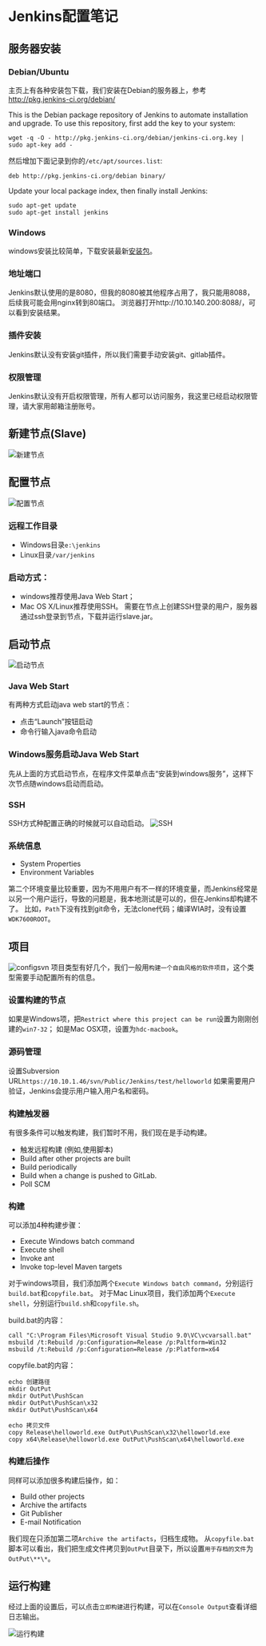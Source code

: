 # Jenkins配置笔记

## 服务器安装
### Debian/Ubuntu
主页上有各种安装包下载，我们安装在Debian的服务器上，参考
http://pkg.jenkins-ci.org/debian/

This is the Debian package repository of Jenkins to automate installation and upgrade. To use this repository, first add the key to your system:
```
wget -q -O - http://pkg.jenkins-ci.org/debian/jenkins-ci.org.key | sudo apt-key add -
```

然后增加下面记录到你的```/etc/apt/sources.list```:
```
deb http://pkg.jenkins-ci.org/debian binary/
```
Update your local package index, then finally install Jenkins:
```
sudo apt-get update
sudo apt-get install jenkins
```
### Windows
windows安装比较简单，下载安装最新[安装包](http://mirrors.jenkins-ci.org/windows/latest)。

### 地址端口
Jenkins默认使用的是8080，但我的8080被其他程序占用了，我只能用8088，后续我可能会用nginx转到80端口。
浏览器打开http://10.10.140.200:8088/，可以看到安装结果。

### 插件安装
Jenkins默认没有安装git插件，所以我们需要手动安装git、gitlab插件。

### 权限管理
Jenkins默认没有开启权限管理，所有人都可以访问服务，我这里已经启动权限管理，请大家用邮箱注册账号。

## 新建节点(Slave)
![新建节点](addslave.png)

## 配置节点
![配置节点](confslave.png)

### 远程工作目录
* Windows目录```e:\jenkins```
* Linux目录```/var/jenkins```

### 启动方式：
* windows推荐使用Java Web Start；
* Mac OS X/Linux推荐使用SSH。
需要在节点上创建SSH登录的用户，服务器通过ssh登录到节点，下载并运行slave.jar。

## 启动节点
![启动节点](launchslave.png)

### Java Web Start
有两种方式启动java web start的节点：
* 点击“Launch”按钮启动
* 命令行输入java命令启动

### Windows服务启动Java Web Start
先从上面的方式启动节点，在程序文件菜单点击“安装到windows服务”，这样下次节点随windows启动而启动。

### SSH
SSH方式种配置正确的时候就可以自动启动。
![SSH](configssh.png)

### 系统信息
* System Properties
* Environment Variables

第二个环境变量比较重要，因为不用用户有不一样的环境变量，而Jenkins经常是以另一个用户运行，导致的问题是，我本地测试是可以的，但在Jenkins却构建不了。
比如，```Path```下没有找到git命令，无法clone代码；编译WIA时，没有设置```WDK7600ROOT```。

## 项目
![configsvn](configsvn.png)
项目类型有好几个，我们一般用```构建一个自由风格的软件项目```，这个类型需要手动配置所有的信息。

### 设置构建的节点
如果是Windows项，把```Restrict where this project can be run```设置为刚刚创建的```win7-32```；
如是Mac OSX项，设置为```hdc-macbook```。

### 源码管理
设置Subversion URL```https://10.10.1.46/svn/Public/Jenkins/test/helloworld```
如果需要用户验证，Jenkins会提示用户输入用户名和密码。

### 构建触发器
有很多条件可以触发构建，我们暂时不用，我们现在是手动构建。
* 触发远程构建 (例如,使用脚本)
* Build after other projects are built
* Build periodically
* Build when a change is pushed to GitLab.
* Poll SCM

### 构建
可以添加4种构建步骤：
* Execute Windows batch command
* Execute shell
* Invoke ant
* Invoke top-level Maven targets

对于windows项目，我们添加两个```Execute Windows batch command```，分别运行```build.bat```和```copyfile.bat```。
对于Mac Linux项目，我们添加两个```Execute shell```，分别运行```build.sh```和```copyfile.sh```。

build.bat的内容：
```
call "C:\Program Files\Microsoft Visual Studio 9.0\VC\vcvarsall.bat"
msbuild /t:Rebuild /p:Configuration=Release /p:Paltform=Win32
msbuild /t:Rebuild /p:Configuration=Release /p:Platform=x64
```

copyfile.bat的内容：
```
echo 创建路径
mkdir OutPut
mkdir OutPut\PushScan
mkdir OutPut\PushScan\x32
mkdir OutPut\PushScan\x64

echo 拷贝文件
copy Release\helloworld.exe OutPut\PushScan\x32\helloworld.exe
copy x64\Release\helloworld.exe OutPut\PushScan\x64\helloworld.exe
```

### 构建后操作
同样可以添加很多构建后操作，如：
* Build other projects
* Archive the artifacts
* Git Publisher
* E-mail Notification

我们现在只添加第二项```Archive the artifacts```，归档生成物。
从```copyfile.bat```脚本可以看出，我们把生成文件拷贝到```OutPut```目录下，所以设置```用于存档的文件```为```OutPut\**\*```。

## 运行构建
经过上面的设置后，可以点击```立即构建```进行构建，可以在```Console Output```查看详细日志输出。

![运行构建](runbuild.png)
